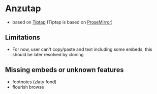 # Anzutap

- based on [Tiptap](https://github.com/ueberdosis/tiptap) (Tiptap is based on [ProseMirror](https://github.com/ProseMirror/prosemirror))

## Limitations
- For now, user can't copy/paste and text including some embeds, this should be later resolved by cloning

## Missing embeds or unknown features
- footnotes (zlaty fond)
- flourish browse
